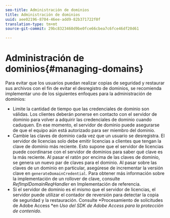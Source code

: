 ```yaml
---
seo-title: Administración de dominios
title: Administración de dominios
uuid: aee02196-8704-46ee-add9-82b371722f0f
translation-type: tm+mt
source-git-commit: 29bc8323460d9be0fce66cbea7c6fce46df20d61

---
```



# Administración de dominios{#managing-domains}

Para evitar que los usuarios puedan realizar copias de seguridad y restaurar sus archivos con el fin de evitar el desregistro de dominios, se recomienda implementar uno de los siguientes enfoques para la administración de dominios:

* Limite la cantidad de tiempo que las credenciales de dominio son válidas. Los clientes deberán ponerse en contacto con el servidor de dominio para volver a adquirir las credenciales de dominio cuando caduquen. En ese momento, el servidor de dominio puede asegurarse de que el equipo aún está autorizado para ser miembro del dominio.
* Cambie las claves de dominio cada vez que un usuario se desregistra. El servidor de licencias solo debe emitir licencias a clientes que tengan la clave de dominio más reciente. Esto supone que el servidor de licencias puede coordinarse con el servidor de dominios para saber qué clave es la más reciente. Al pasar el ratón por encima de las claves de dominio, se genera un nuevo par de claves para el dominio. Al pasar sobre las claves de un dominio en particular, asegúrese de incrementar la versión clave en `generateDomainCredential`. Para obtener más información sobre la implementación de un rollover de clave, consulte *RefImplDomainReqHandler* en Implementación de referencia.
* Si el servidor de dominio es el mismo que el servidor de licencias, el servidor puede utilizar el contador de reversión para detectar la copia de seguridad y la restauración. Consulte *Procesamiento de solicitudes de Adobe Access *en *Uso del SDK de Adobe Access para la protección de contenido.*

